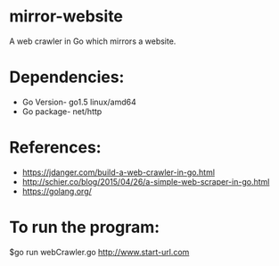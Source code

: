 # mirror-website
A web crawler in Go which mirrors a website.

# Dependencies:
- Go Version- go1.5 linux/amd64
- Go package- net/http

# References:
- https://jdanger.com/build-a-web-crawler-in-go.html
- http://schier.co/blog/2015/04/26/a-simple-web-scraper-in-go.html
- https://golang.org/

# To run the program:
$go run webCrawler.go http://www.start-url.com
